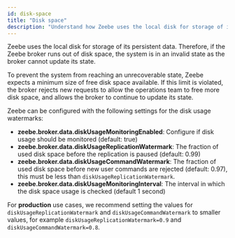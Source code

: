 ```yaml
---
id: disk-space
title: "Disk space"
description: "Understand how Zeebe uses the local disk for storage of its persistent data, and configuring Zeebe for the disk usage watermarks."
---
```


Zeebe uses the local disk for storage of its persistent data. Therefore, if the Zeebe broker runs out of disk space, the system is in an invalid state as the broker cannot update its state.

To prevent the system from reaching an unrecoverable state, Zeebe expects a minimum size of free disk space available. If this limit is violated, the broker rejects new requests to allow the operations team to free more disk space, and allows the broker to continue to update its state.

Zeebe can be configured with the following settings for the disk usage watermarks:

- **zeebe.broker.data.diskUsageMonitoringEnabled**: Configure if disk usage should be monitored (default: true)
- **zeebe.broker.data.diskUsageReplicationWatermark**: The fraction of used disk space before the replication is paused (default: 0.99)
- **zeebe.broker.data.diskUsageCommandWatermark**: The fraction of used disk space before new user commands are rejected (default: 0.97), this must be less than `diskUsageReplicationWatermark`.
- **zeebe.broker.data.diskUsageMonitoringInterval**: The interval in which the disk space usage is checked (default 1 second)

For **production** use cases, we recommend setting the values for `diskUsageReplicationWatermark` and `diskUsageCommandWatermark` to smaller values, for example `diskUsageReplicationWatermark=0.9` and `diskUsageCommandWatermark=0.8`.
